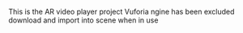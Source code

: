 This is the AR video player project
Vuforia ngine has been excluded download and import into scene when in use
